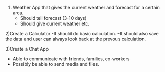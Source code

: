 1) Weather App that gives the current weather and forecast for a certain area.
    - Should tell forecast (3-10 days)
    - Should give current weather etc.
    
2)Create a Calculator
   -It should do basic  calculation. 
   -It should also save the data and user can always look back at the prevous calculation.

3)Create a Chat App
   - Able to communicate with friends, families, co-workers
   - Possibly be able to send media and files. 
